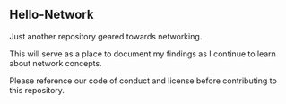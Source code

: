## Hello-Network

Just another repository geared towards networking.

This will serve as a place to document my findings as I continue to learn about network concepts.

Please reference our code of conduct and license before contributing to this repository.
